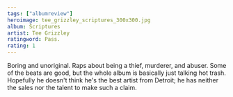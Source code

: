 ```yaml
---
tags: ["albumreview"]
heroimage: tee_grizzley_scriptures_300x300.jpg
album: Scriptures
artist: Tee Grizzley
ratingword: Pass.
rating: 1
---
```


Boring and unoriginal. Raps about being a thief, murderer, and abuser. Some of
the beats are good, but the whole album is basically just talking hot trash.
Hopefully he doesn't think he's the best artist from Detroit; he has neither the
sales nor the talent to make such a claim.
